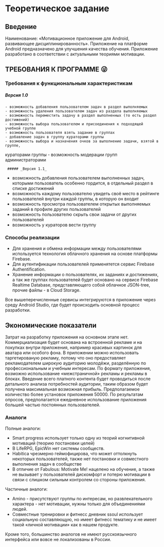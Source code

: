 # Теоретическое задание

## Введение
Наименование: «Мотивационное приложение для Android, развивающее дисциплинированность».
Приложение на платформе Android предназначено для улучшения качества обучения.
Приложение разработано в соответствии с актуальными теориями мотивации.

## ТРЕБОВАНИЯ К ПРОГРАММЕ :stuck_out_tongue_winking_eye:
  ### Требования к функциональным характеристикам
   ##### _Версия 1.0_
	- возможность добавления пользователем задач в раздел выполняемых
	- возможность удаления пользователем задач из раздела выполняемых
	- возможность переместить задачу в раздел выполненных (то есть раздел достижений)
	- возможность выбора пользователем и присоединения к подходящей учебной группе
	- возможность пользователя взять задание в группах
	- добавление задач в группу кураторами группы
	- возможность выбора и назначения очков за выполнение задачи, взятой в группе,
  кураторами группы
	- возможность модерации групп администраторами

	 ##### _Версия 1.1_
  - возможность добавления пользователем выполненных задач, которыми пользователь
  особенно гордится, в отдельный раздел в списке достижений
  - возможность каждому пользователю увидеть своё место в рейтинге пользователей
  внутри каждой группы, в которую он входит
  - возможность просмотра пользователем открытых выполняемых заданий в профиле
  других пользователей
  - возможность пользователю скрыть свои задачи от других пользователей
  - возможность у кураторов вести группу


 ### Способы реализации
- Для хранения и обмена информации между пользователями используется технология
облачного хранения на основе платформы Firebase.
- Для аутентификации пользователей применятется сервис Firebase Authentification.
- Хранение информации о пользователях, их заданиях и достижениях, а так же группах
пользователей будет основано на сервисе Firebase Realtime Database,
представляющего собой облачное JSON-tree, прочие файлы - в Cloud Storage.

Все вышеперечисленные сервисы интегрируются в приложение через среду Android Studio,
где будет происходить основной процесс разработки.

 ## Экономические показатели
Затрат на разработку приложения на основном этапе нет. Коммерциализация будет основана
на встроенной рекламе и на покупках внутри приложения, например красивых картинок для
аватара или особого фона. В приложении можно использовать таргетированую рекламу,
потому что оно предоставляет рекламодателем широкую аудиторию молодёжи, разделённую
по профессиональным и учебным интересам. По формату приложения, возможно использование
«межстраничной» рекламы и рекламы в блоках.
Введение всего платного контента будет проводиться после детального анализа потребностей
аудитории, таким образом будет получена максимальная возможная прибыль.
Предполагаемое количество более  установок приложения 50000. По результатам опросов,
предполагается ежедневное использование приложения большей частью постоянных пользователей.


 ### Аналоги

Полные аналоги:
- Smart progress использует только одну из теорий когнитивной мотиваций
(теорию постановки целей)
- В LifeRPG, EpicWin нет системы сообществ.
- Habitica чрезмерно геймофицирова, что может оттолкнуть некоторых пользователей,
также нет постановки и совместного выполнения задач в сообществе
- В отличие от Fabulous: Motivate Me! нацелено на обучение, а также не вызывает
у пользователей дискомфорт и потерю мотивации в связи с слишком сильным контролем
со стороны приложения.

Частичные аналоги:
- Amino - присутствуют группы по интересам, но развлекательного характера - нет мотивации,
нужны только для объединениями людей.
- Совместные тренировки и фитнесс дневник ssoul использует социальную составляющую,
но имеет фитнесс тематику и не имеет такой «личной мотивации» как в нашем продукте.

Кроме того, большинство аналогов не имеют русскоязычного интерфейса или вовсе не локализованы в России.
